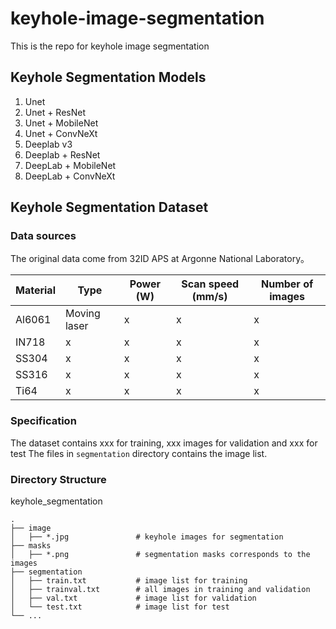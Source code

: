 # keyhole-image-segmentation
This is the repo for keyhole image segmentation

## Keyhole Segmentation Models
1. Unet
2. Unet + ResNet 
3. Unet + MobileNet
4. Unet + ConvNeXt
5. Deeplab v3
6. Deeplab + ResNet 
7. DeepLab + MobileNet
8. DeepLab + ConvNeXt

## Keyhole Segmentation Dataset
### Data sources
The original data come from 32ID APS at Argonne National Laboratory。

Material | Type | Power (W) | Scan speed (mm/s) | Number of images
--- | --- | --- | --- | ---
Al6061 | Moving laser | x | x | x
IN718 | x | x | x | x
SS304 | x | x | x | x
SS316 | x | x | x | x
Ti64 | x | x | x |x 

### Specification
The dataset contains xxx for training, xxx images for validation and xxx for test
The files in `segmentation` directory contains the image list.
### Directory Structure
keyhole_segmentation

    .
    ├── image
    │   ├── *.jpg               # keyhole images for segmentation
    ├── masks
    │   ├── *.png               # segmentation masks corresponds to the images
    ├── segmentation           
    │   ├── train.txt           # image list for training
    │   ├── trainval.txt        # all images in training and validation
    │   ├── val.txt             # image list for validation
    │   └── test.txt            # image list for test
    └── ...
